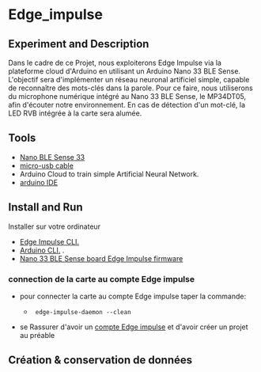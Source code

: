 # Edge_impulse
## Experiment and Description
Dans le cadre de ce Projet, nous exploiterons Edge Impulse via la plateforme cloud d'Arduino en utilisant un Arduino Nano 33 BLE Sense. L'objectif sera d'implémenter un réseau neuronal artificiel simple, capable de reconnaître des mots-clés dans la parole. Pour ce faire, nous utiliserons du microphone numérique intégré au Nano 33 BLE Sense, le MP34DT05, afin d'écouter notre environnement. En cas de détection d'un mot-clé, la LED RVB intégrée à la carte sera alumée.
## Tools
- [ Nano BLE Sense 33](https://store.arduino.cc/products/arduino-nano-33-ble-sense)
- [micro-usb cable](https://www.google.com/search?rlz=1C5CHFA_enUS858US858&sxsrf=ALeKk01CbJTvQbYgX6arJbsjcRVmv-3-RQ:1584929968297&q=Micro+USB+cable&spell=1&sa=X&ved=2ahUKEwjl8IOexK_oAhXDqZ4KHZ0mCmcQBSgAegQIDhAn&biw=1680&bih=832)
- Arduino Cloud to train simple Artificial Neural Network.
- [arduino IDE](https://www.arduino.cc/en/software#future-version-of-the-arduino-ide)
## Install and Run
Installer sur votre ordinateur
- [Edge Impulse CLI.](https://docs.edgeimpulse.com/docs/tools/edge-impulse-cli/cli-installation) 
- [Arduino CLI.](https://arduino.github.io/arduino-cli/0.35/) .
- [Nano 33 BLE Sense board Edge Impulse firmware]()
### connection de la carte au compte Edge impulse
- pour connecter la carte au compte Edge impulse taper la commande:
  *      edge-impulse-daemon --clean
-   se Rassurer d'avoir un [compte Edge impulse](https://mltools.arduino.cc/login?next=%2Fstudio%2F144605) et d'avoir créer un projet au préable
## Création & conservation de données
